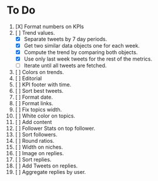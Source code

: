 # To Do

 1. [X] Format numbers on KPIs
 2. [ ] Trend values.
    - [X] Separate tweets by 7 day periods.
    - [X] Get two similar data objects one for each week.
    - [X] Compute the trend by comparing both objects.
    - [X] Use only last week tweets for the rest of the metrics.
    - [ ] Iterate until all tweets are fetched.

 3. [ ] Colors on trends.
 4. [ ] Editorial
 5. [ ] KPI footer with time.
 6. [ ] Sort best tweets.
 7. [ ] Format date.
 8. [ ] Format links.
 9. [ ] Fix topics width.
10. [ ] White color on topics.
11. [ ] Add content
12. [ ] Follower Stats on top follower.
13. [ ] Sort followers.
14. [ ] Round ratios.
15. [ ] Width on niches.
16. [ ] Image on replies.
17. [ ] Sort replies.
18. [ ] Add Tweets on replies.
19. [ ] Aggregate replies by user.
